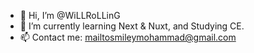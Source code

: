 - 👋 Hi, I’m @WiLLRoLLinG
- 🌱 I’m currently learning Next & Nuxt, and Studying CE.
- 📫 Contact me: mailtosmileymohammad@gmail.com

<!---
Mohammad Esmaeili
--->
